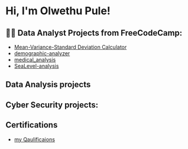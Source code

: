 <h1>Hi, I'm Olwethu Pule! 

<h2>👨‍💻 Data Analyst Projects from FreeCodeCamp:</h2>

  - [Mean-Variance-Standard Deviation Calculator](https://github.com/blade15/demographic-analyzer)
  - [demographic-analyzer](https://github.com/blade15/medical_analysis)
  - [medical_analysis](https://github.com/blade15/medical_analysis)
  - [SeaLevel-analysis](https://github.com/blade15/SeaLevel-analysis)


<h2>Data Analysis projects<h2>
  
<h2> Cyber Security projects:</h2>
  
<h2>Certifications</h2>

- [my Qaulificaions](https://github.com/blade15/Qaulifications)

<!--
**blade15/blade15** is a ✨ _special_ ✨ repository because its `README.md` (this file) appears on your GitHub profile.

Here are some ideas to get you started:

- 🔭 I’m currently working on ...
- 🌱 I’m currently learning ...
- 👯 I’m looking to collaborate on ...
- 🤔 I’m looking for help with ...
- 💬 Ask me about ...
- 📫 How to reach me: ...
- 😄 Pronouns: ...
- ⚡ Fun fact: ...
-->
